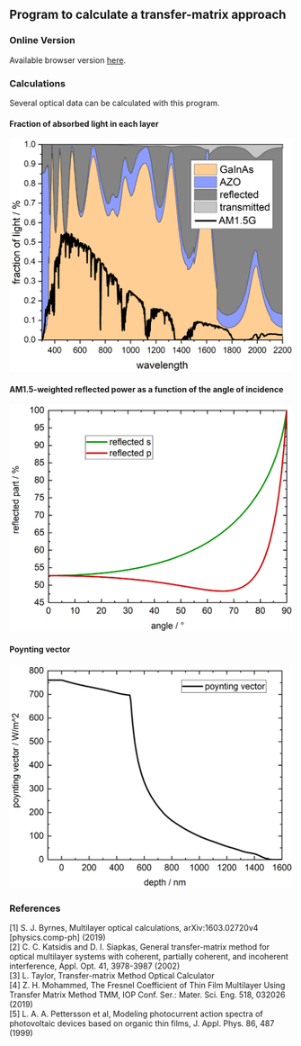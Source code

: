## Program to calculate a transfer-matrix approach

### Online Version
Available browser version <a href="http://pixel-95.weebly.com/transfer-matrix.html" target="_blank">here</a>.

### Calculations
Several optical data can be calculated with this program.

#### Fraction of absorbed light in each layer
<img src="./dataOutput/fractionOfLight.png" alt="fraction of light"/>

#### AM1.5-weighted reflected power as a function of the angle of incidence
<img src="./dataOutput/reflected.png" alt="reflected data"/>

#### Poynting vector
<img src="./dataOutput/depthDependentDataPlot.png" alt="depth dependent data"/>

### References
[1] S. J. Byrnes, Multilayer optical calculations, arXiv:1603.02720v4 [physics.comp-ph] (2019)<br>
[2] C. C. Katsidis and D. I. Siapkas, General transfer-matrix method for optical multilayer systems with coherent, partially coherent, and incoherent interference, Appl. Opt. 41, 3978-3987 (2002)<br>
[3] L. Taylor, Transfer-matrix Method Optical Calculator<br>
[4] Z. H. Mohammed, The Fresnel Coefficient of Thin Film Multilayer Using Transfer Matrix Method TMM, IOP Conf. Ser.: Mater. Sci. Eng. 518, 032026 (2019)<br>
[5] L. A. A. Pettersson et al, Modeling photocurrent action spectra of photovoltaic devices based on organic thin films, J. Appl. Phys. 86, 487 (1999)<br>
